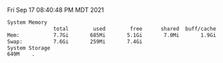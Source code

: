 Fri Sep 17 08:40:48 PM MDT 2021
```bash
System Memory
               total        used        free      shared  buff/cache   available
Mem:           7.7Gi       685Mi       5.1Gi       7.0Mi       1.9Gi       6.7Gi
Swap:          7.6Gi       259Mi       7.4Gi
System Storage
649M	.
```

